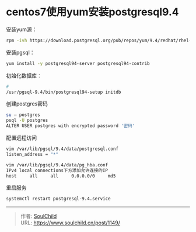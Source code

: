 # centos7使用yum安装postgresql9.4

<!--more-->
安装yum源：
```bash
rpm -ivh https://download.postgresql.org/pub/repos/yum/9.4/redhat/rhel-7.6-x86_64/pgdg-centos94-9.4-3.noarch.rpm
```

安装pgsql：
```bash
yum install -y postgresql94-server postgresql94-contrib
```

初始化数据库：
```bash
# 
/usr/pgsql-9.4/bin/postgresql94-setup initdb
```

创建postgres密码
```bash
su – postgres
psql -U postgres
ALTER USER postgres with encrypted password '密码'
```

配置远程访问
```bash
vim /var/lib/pgsql/9.4/data/postgresql.conf
listen_address = "*"

vim /var/lib/pgsql/9.4/data/pg_hba.conf
IPv4 local connections下方添加允许连接的IP
host     all     all     0.0.0.0/0     md5
```

重启服务
```bash
systemctl restart postgresql-9.4.service
```


---

> 作者: [SoulChild](https://www.soulchild.cn)  
> URL: https://www.soulchild.cn/post/1149/  

